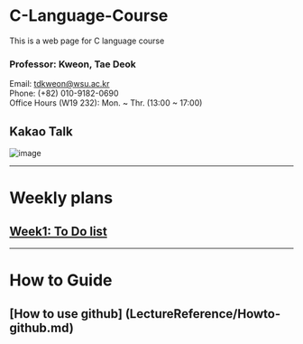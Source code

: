# C-Language-Course
This is a web page for C language course

### Professor: Kweon, Tae Deok  
   Email: tdkweon@wsu.ac.kr  
   Phone: (+82) 010-9182-0690  
   Office Hours (W19 232): Mon. ~ Thr. (13:00 ~ 17:00)  

## Kakao Talk
![image](https://github.com/user-attachments/assets/637bb98c-7d98-4e99-820b-be80c5b39d01)


---
# Weekly plans

## [Week1: To Do list](LectureReference/Week1-ToDo.md)

---
# How to Guide
## [How to use github] (LectureReference/Howto-github.md)

